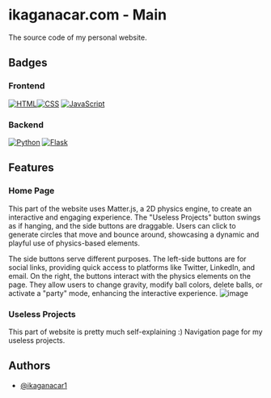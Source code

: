 # ikaganacar.com - Main

The source code of my personal website.

## Badges

### Frontend
[![HTML](https://img.shields.io/badge/HTML-%23E34F26.svg?logo=html5&logoColor=white)](#)[![CSS](https://img.shields.io/badge/CSS-1572B6?logo=css3&logoColor=fff)](#)
[![JavaScript](https://img.shields.io/badge/JavaScript-F7DF1E?logo=javascript&logoColor=000)](#)

### Backend
[![Python](https://img.shields.io/badge/Python-3776AB?logo=python&logoColor=fff)](#)
[![Flask](https://img.shields.io/badge/Flask-000?logo=flask&logoColor=fff)](#)


## Features

### Home Page
This part of the website uses Matter.js, a 2D physics engine, to create an interactive and engaging experience. The "Useless Projects" button swings as if hanging, and the side buttons are draggable. Users can click to generate circles that move and bounce around, showcasing a dynamic and playful use of physics-based elements.

The side buttons serve different purposes. The left-side buttons are for social links, providing quick access to platforms like Twitter, LinkedIn, and email. On the right, the buttons interact with the physics elements on the page. They allow users to change gravity, modify ball colors, delete balls, or activate a "party" mode, enhancing the interactive experience.
![image](https://github.com/user-attachments/assets/4a510c5a-2fd0-4b3c-8464-5be6d89f74c6)

### Useless Projects
This part of website is pretty much self-explaining :) Navigation page for my useless projects.

    


## Authors

- [@ikaganacar1](https://github.com/ikaganacar1)
